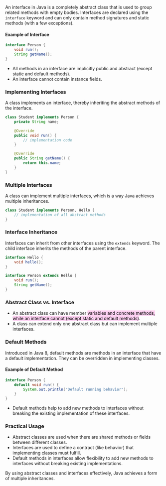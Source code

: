 An interface in Java is a completely abstract class that is used to group related methods with empty bodies. Interfaces are declared using the `interface` keyword and can only contain method signatures and static methods (with a few exceptions).

#### Example of Interface
```java
interface Person {
    void run();
    String getName();
}
```

- All methods in an interface are implicitly public and abstract (except static and default methods).
- An interface cannot contain instance fields.

### Implementing Interfaces

A class implements an interface, thereby inheriting the abstract methods of the interface.

```java
class Student implements Person {
    private String name;

    @Override
    public void run() {
        // implementation code
    }

    @Override
    public String getName() {
        return this.name;
    }
}
```

### Multiple Interfaces

A class can implement multiple interfaces, which is a way Java achieves multiple inheritances.

```java
class Student implements Person, Hello {
    // implementation of all abstract methods
}
```

### Interface Inheritance

Interfaces can inherit from other interfaces using the `extends` keyword. The child interface inherits the methods of the parent interface.

```java
interface Hello {
    void hello();
}

interface Person extends Hello {
    void run();
    String getName();
}
```

### Abstract Class vs. Interface

- An abstract class can have member <mark style="background: #FFB8EBA6;">variables and concrete methods, while an interface cannot (except static and default methods)</mark>.
- A class can extend only one abstract class but can implement multiple interfaces.

### Default Methods

Introduced in Java 8, default methods are methods in an interface that have a default implementation. They can be overridden in implementing classes.

#### Example of Default Method
```java
interface Person {
    default void run() {
        System.out.println("Default running behavior");
    }
}
```

- Default methods help to add new methods to interfaces without breaking the existing implementation of these interfaces.

### Practical Usage

- Abstract classes are used when there are shared methods or fields between different classes.
- Interfaces are used to define a contract (like behavior) that implementing classes must fulfill.
- Default methods in interfaces allow flexibility to add new methods to interfaces without breaking existing implementations.

By using abstract classes and interfaces effectively, Java achieves a form of multiple inheritances.